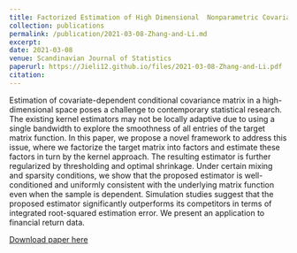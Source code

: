 ```yaml
---
title: Factorized Estimation of High Dimensional  Nonparametric Covariance Models
collection: publications
permalink: /publication/2021-03-08-Zhang-and-Li.md
excerpt:
date: 2021-03-08
venue: Scandinavian Journal of Statistics
paperurl: https://Jieli12.github.io/files/2021-03-08-Zhang-and-Li.pdf
citation:
---
```


Estimation of covariate-dependent conditional covariance matrix in a high-dimensional space poses a challenge to contemporary statistical research. The existing kernel estimators may not be locally adaptive due to using a single bandwidth to explore the smoothness of all entries of the target matrix function. In this paper, we propose a novel framework to address this issue, where we factorize the target matrix into factors and estimate these factors in turn by the kernel approach. The resulting estimator is further regularized by thresholding and optimal shrinkage. Under certain mixing and sparsity conditions, we show that the proposed estimator is well-conditioned and uniformly consistent with the underlying matrix function even when the sample is dependent. Simulation studies suggest that the proposed estimator significantly outperforms its competitors in terms of integrated root-squared estimation error. We present an application to financial return data.

[Download paper here](https://Jieli12.github.io/files/2021-03-08-Zhang-and-Li.pdf)
